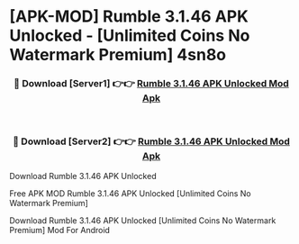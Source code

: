 # [APK-MOD] Rumble 3.1.46 APK Unlocked - [Unlimited Coins No Watermark Premium] 4sn8o



<div align="center">
<h3>🔴 Download [Server1] 👉👉 <a href="https://momento.my/?title=Rumble_3.1.46_APK_Unlocked">Rumble 3.1.46 APK Unlocked Mod Apk</a></h3><br>

<h3>🔴 Download [Server2] 👉👉 <a href="https://momento.my/?title=Rumble_3.1.46_APK_Unlocked">Rumble 3.1.46 APK Unlocked Mod Apk</a></h3>
</div>



Download Rumble 3.1.46 APK Unlocked 

Free APK MOD Rumble 3.1.46 APK Unlocked [Unlimited Coins No Watermark Premium]

Download Rumble 3.1.46 APK Unlocked [Unlimited Coins No Watermark Premium] Mod For Android
